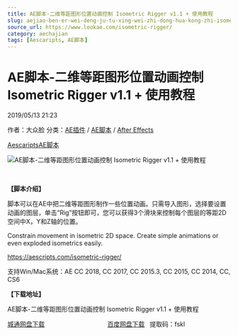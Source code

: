 ```yaml
---
title: AE脚本-二维等距图形位置动画控制 Isometric Rigger v1.1 + 使用教程
slug: aejiao-ben-er-wei-deng-ju-tu-xing-wei-zhi-dong-hua-kong-zhi-isometric-rigger-v1-1-shi-yong-jiao-cheng
source_url: https://www.lookae.com/isometric-rigger/
category: aechajian
tags: [Aescaripts, AE脚本]
---
```

# AE脚本-二维等距图形位置动画控制 Isometric Rigger v1.1 + 使用教程

2019/05/13 21:23

作者：大众脸
分类：[AE插件](https://www.lookae.com/after-effects/aechajian/) / [AE脚本](https://www.lookae.com/after-effects/aescripts/) / [After Effects](https://www.lookae.com/after-effects/)

[Aescaripts](https://www.lookae.com/tag/aescaripts/)[AE脚本](https://www.lookae.com/tag/ae%e8%84%9a%e6%9c%ac/)

![AE脚本-二维等距图形位置动画控制 Isometric Rigger v1.1 + 使用教程](https://www.lookae.com/wp-content/uploads/2019/05/Isometric-Rigger.jpg "AE脚本-二维等距图形位置动画控制 Isometric Rigger v1.1 + 使用教程-LookAE.com")

﻿

**【脚本介绍】**

脚本可以在AE中把二维等距图形制作一些位置动画。只需导入图形，选择要设置动画的图层，单击“Rig”按钮即可，您可以获得3个滑块来控制每个图层的等距2D空间中X，Y和Z轴的位置。

Constrain movement in isometric 2D space. Create simple animations or even exploded isometrics easily.

https://aescripts.com/isometric-rigger/

支持Win/Mac系统：AE CC 2018, CC 2017, CC 2015.3, CC 2015, CC 2014, CC, CS6

**【下载地址】**

AE脚本-二维等距图形位置动画控制 Isometric Rigger v1.1 + 使用教程

[城通网盘下载](https://lookae.ctfile.com/fs/680462-374317589)                                    [百度网盘下载](https://pan.baidu.com/s/1nZXOCpAVCHWbhjECcokp-g)   提取码：fskl

